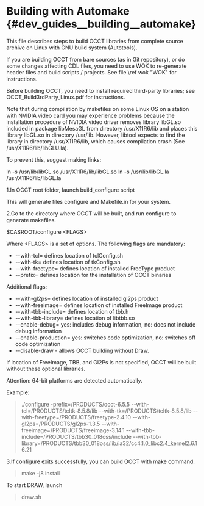 Building with Automake {#dev_guides__building__automake}
======================

This file describes steps to build OCCT libraries from complete source
archive on Linux with GNU build system (Autotools).

If you are building OCCT from bare sources (as in Git repository), or do some 
changes affecting CDL files, you need to use WOK to re-generate header files
and build scripts / projects. See file \ref wok "WOK" for instructions.

Before building OCCT, you need to install required third-party libraries; see
OCCT_Build3rdParty_Linux.pdf for instructions.

Note that during compilation by makefiles on some Linux OS on a station with 
NVIDIA video card you may experience problems because the installation 
procedure of NVIDIA video driver removes library libGL.so included in package 
libMesaGL from directory /usr/X11R6/lib and places this library libGL.so in 
directory /usr/lib. However, libtool expects to find the library in directory 
/usr/X11R6/lib, which causes compilation crash (See /usr/X11R6/lib/libGLU.la). 

To prevent this, suggest making links: 

 ln -s /usr/lib/libGL.so /usr/X11R6/lib/libGL.so 
 ln -s /usr/lib/libGL.la /usr/X11R6/lib/libGL.la 

  1.In OCCT root folder, launch build_configure script 

   This will generate files configure and Makefile.in for your system.

  2.Go to the directory where OCCT will be built, and run configure to generate
   makefiles.

   $CASROOT/configure \<FLAGS\>

   Where \<FLAGS\> is a set of options.
   The following flags are mandatory:

   * --with-tcl=  defines location of tclConfig.sh
   * --with-tk=  defines location of tkConfig.sh
   * --with-freetype=  defines location of installed FreeType product
   * --prefix= defines location for the installation of OCCT binaries

   Additional flags:

   * --with-gl2ps=  defines location of installed gl2ps product
   * --with-freeimage=  defines location of installed FreeImage product
   * --with-tbb-include= defines location of tbb.h
   * --with-tbb-library=  defines location of libtbb.so
   * --enable-debug=       yes: includes debug information, no: does not include debug information
   * --enable-production=   yes: switches code optimization, no: switches off code optimization
   * --disable-draw - allows OCCT building without Draw.

   If location of FreeImage, TBB, and Gl2Ps is not specified, OCCT will be
   built without these optional libraries.

   
   Attention: 64-bit platforms are detected automatically.

   Example:

   > ./configure -prefix=/PRODUCTS/occt-6.5.5 --with-tcl=/PRODUCTS/tcltk-8.5.8/lib --with-tk=/PRODUCTS/tcltk-8.5.8/lib --with-freetype=/PRODUCTS/freetype-2.4.10 --with-gl2ps=/PRODUCTS/gl2ps-1.3.5 --with-freeimage=/PRODUCTS/freeimage-3.14.1 --with-tbb-include=/PRODUCTS/tbb30_018oss/include --with-tbb-library=/PRODUCTS/tbb30_018oss/lib/ia32/cc4.1.0_libc2.4_kernel2.6.16.21

  3.If configure exits successfully, you can build OCCT with make command.

   > make -j8 install

To start DRAW, launch

   > draw.sh
